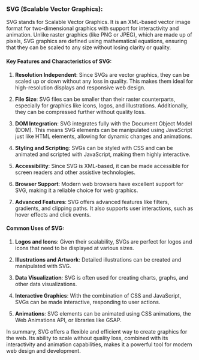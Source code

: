 ### SVG (Scalable Vector Graphics):

SVG stands for Scalable Vector Graphics. It is an XML-based vector image format for two-dimensional graphics with support for interactivity and animation. Unlike raster graphics (like PNG or JPEG), which are made up of pixels, SVG graphics are defined using mathematical equations, ensuring that they can be scaled to any size without losing clarity or quality.

#### Key Features and Characteristics of SVG:

1. **Resolution Independent**: Since SVGs are vector graphics, they can be scaled up or down without any loss in quality. This makes them ideal for high-resolution displays and responsive web design.

2. **File Size**: SVG files can be smaller than their raster counterparts, especially for graphics like icons, logos, and illustrations. Additionally, they can be compressed further without quality loss.

3. **DOM Integration**: SVG integrates fully with the Document Object Model (DOM). This means SVG elements can be manipulated using JavaScript just like HTML elements, allowing for dynamic changes and animations.

4. **Styling and Scripting**: SVGs can be styled with CSS and can be animated and scripted with JavaScript, making them highly interactive.

5. **Accessibility**: Since SVG is XML-based, it can be made accessible for screen readers and other assistive technologies.

6. **Browser Support**: Modern web browsers have excellent support for SVG, making it a reliable choice for web graphics.

7. **Advanced Features**: SVG offers advanced features like filters, gradients, and clipping paths. It also supports user interactions, such as hover effects and click events.

#### Common Uses of SVG:

1. **Logos and Icons**: Given their scalability, SVGs are perfect for logos and icons that need to be displayed at various sizes.

2. **Illustrations and Artwork**: Detailed illustrations can be created and manipulated with SVG.

3. **Data Visualization**: SVG is often used for creating charts, graphs, and other data visualizations.

4. **Interactive Graphics**: With the combination of CSS and JavaScript, SVGs can be made interactive, responding to user actions.

5. **Animations**: SVG elements can be animated using CSS animations, the Web Animations API, or libraries like GSAP.

In summary, SVG offers a flexible and efficient way to create graphics for the web. Its ability to scale without quality loss, combined with its interactivity and animation capabilities, makes it a powerful tool for modern web design and development.